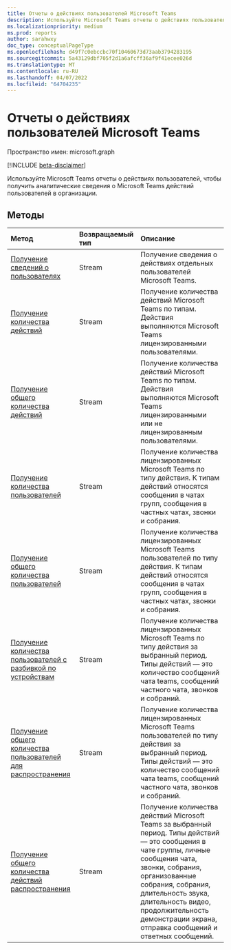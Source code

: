 ```yaml
---
title: Отчеты о действиях пользователей Microsoft Teams
description: Используйте Microsoft Teams отчеты о действиях пользователей, чтобы получить аналитические сведения о Microsoft Teams действий пользователей в организации.
ms.localizationpriority: medium
ms.prod: reports
author: sarahwxy
doc_type: conceptualPageType
ms.openlocfilehash: d49f7c0ebccbc70f10460673d73aab3794283195
ms.sourcegitcommit: 5a43129dbf705f2d1a6afcff36af9f41ecee026d
ms.translationtype: MT
ms.contentlocale: ru-RU
ms.lasthandoff: 04/07/2022
ms.locfileid: "64704235"
---
```

# <a name="microsoft-teams-user-activity-reports"></a>Отчеты о действиях пользователей Microsoft Teams

Пространство имен: microsoft.graph

[!INCLUDE [beta-disclaimer](../../includes/beta-disclaimer.md)]

Используйте Microsoft Teams отчеты о действиях пользователей, чтобы получить аналитические сведения о Microsoft Teams действий пользователей в организации.

## <a name="methods"></a>Методы

| Метод                                                       | Возвращаемый тип | Описание                                                  |
| :----------------------------------------------------------- | :---------- | :----------------------------------------------------------- |
| [Получение сведений о пользователях](../api/reportroot-getteamsuseractivityuserdetail.md) | Stream      | Получение сведения о действиях отдельных пользователей Microsoft Teams.     |
| [Получение количества действий](../api/reportroot-getteamsuseractivitycounts.md) | Stream      | Получение количества действий Microsoft Teams по типам. Действия выполняются Microsoft Teams лицензированными пользователями. |
| [Получение общего количества действий](../api/reportroot-getteamsuseractivitytotalcounts.md) | Stream      | Получение количества действий Microsoft Teams по типам. Действия выполняются Microsoft Teams лицензированными или не лицензированным пользователями. |
| [Получение количества пользователей](../api/reportroot-getteamsuseractivityusercounts.md) | Stream      | Получение количества лицензированных Microsoft Teams по типу действия. К типам действий относятся сообщения в чатах групп, сообщения в частных чатах, звонки и собрания. |
| [Получение общего количества пользователей](../api/reportroot-getteamsuseractivitytotalusercounts.md) | Stream      | Получение количества лицензированных Microsoft Teams пользователей по типу действия. К типам действий относятся сообщения в чатах групп, сообщения в частных чатах, звонки и собрания. |
| [Получение количества пользователей с разбивкой по устройствам](../api/reportroot-getteamsuseractivitydistributionusercounts.md) | Stream      | Получение количества лицензированных Microsoft Teams по типу действия за выбранный период. Типы действий — это количество сообщений чата teams, сообщений частного чата, звонков и собраний. |
| [Получение общего количества пользователей для распространения](../api/reportroot-getteamsuseractivitydistributiontotalusercounts.md) | Stream      | Получение количества лицензированных Microsoft Teams пользователей по типу действия за выбранный период. Типы действий — это количество сообщений чата teams, сообщений частного чата, звонков и собраний. |
| [Получение общего количества действий распространения](../api/reportroot-getteamsuseractivitytotaldistributioncounts.md) | Stream      | Получение количества действий Microsoft Teams за выбранный период. Типы действий — это сообщения в чате группы, личные сообщения чата, звонки, собрания, организованные собрания, собрания, длительность звука, длительность видео, продолжительность демонстрации экрана, отправка сообщений и ответных сообщений. |

